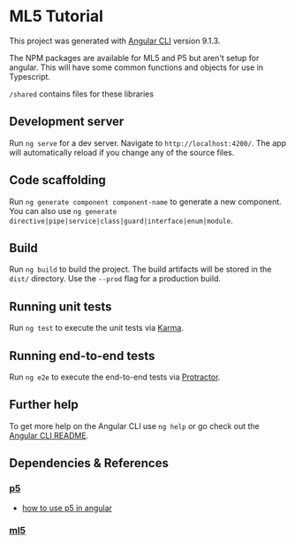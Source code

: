 # ML5 Tutorial

This project was generated with [Angular CLI](https://github.com/angular/angular-cli) version 9.1.3.

The NPM packages are available for ML5 and P5 but aren't setup for angular. This will have some common functions and objects for use in Typescript.

`/shared` contains files for these libraries

## Development server

Run `ng serve` for a dev server. Navigate to `http://localhost:4200/`. The app will automatically reload if you change any of the source files.

## Code scaffolding

Run `ng generate component component-name` to generate a new component. You can also use `ng generate directive|pipe|service|class|guard|interface|enum|module`.

## Build

Run `ng build` to build the project. The build artifacts will be stored in the `dist/` directory. Use the `--prod` flag for a production build.

## Running unit tests

Run `ng test` to execute the unit tests via [Karma](https://karma-runner.github.io).

## Running end-to-end tests

Run `ng e2e` to execute the end-to-end tests via [Protractor](http://www.protractortest.org/).

## Further help

To get more help on the Angular CLI use `ng help` or go check out the [Angular CLI README](https://github.com/angular/angular-cli/blob/master/README.md).

## Dependencies & References

### [p5](https://www.npmjs.com/package/p5)

* [how to use p5 in angular](https://stackoverflow.com/questions/49472433/how-to-use-p5-js-in-angular-5-application)

### [ml5](https://www.npmjs.com/package/ml5)
